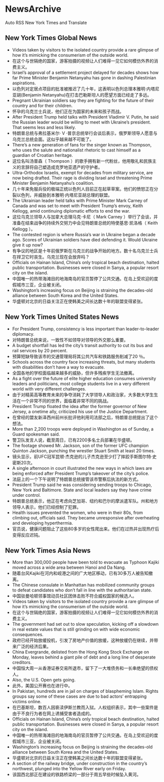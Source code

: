 # NewsArchive
Auto RSS New York Times and Translate

## New York Times Global News
* Videos taken by visitors to the isolated country provide a rare glimpse of how it’s mimicking the consumerism of the outside world.
* 在这个与世隔绝的国家，游客拍摄的视频让人们难得一见它如何模仿外界的消费主义。
* Israel’s approval of a settlement project delayed for decades shows how far Prime Minister Benjamin Netanyahu has gone in dashing Palestinian aspirations.
* 以色列对定居点项目的批准被推迟了几十年，这表明以色列总理本雅明·内塔尼亚胡(Benjamin Netanyahu)在打击巴勒斯坦人的愿望方面已经走了多远。
* Pregnant Ukrainian soldiers say they are fighting for the future of their country and for their children.
* 怀孕的乌克兰士兵说，他们正在为国家的未来和孩子而战。
* After President Trump held talks with President Vladimir V. Putin, he said the Russian leader would be willing to meet with Ukraine’s president. That seems less and less likely.
* 特朗普总统与弗拉基米尔· V ·普京总统举行会谈后表示，俄罗斯领导人愿意与乌克兰总统会面。这似乎越来越不可能了。
* There’s a new generation of fans for the singer known as Thompson, who uses the salute and nationalist rhetoric to cast himself as a guardian of Croatian heritage.
* 这位名叫汤普森（ Thompson ）的歌手拥有新一代粉丝，他用敬礼和民族主义的言辞将自己塑造成克罗地亚遗产的守护者。
* Ultra-Orthodox Israelis, exempt for decades from military service, are now being drafted. Their rage is dividing Israel and threatening Prime Minister Benjamin Netanyahu’s coalition.
* 几十年来免服兵役的极端正统以色列人目前正在起草草案。他们的愤怒正在分裂以色列，并威胁到本雅明·内塔尼亚胡总理的联盟。
* The Ukrainian leader held talks with Prime Minister Mark Carney of Canada and was set to meet with President Trump’s envoy, Keith Kellogg, amid continuing diplomatic efforts to end the war.
* 这位乌克兰领导人与加拿大总理马克·卡尼（ Mark Carney ）举行了会谈，并准备在结束战争的持续外交努力中会见特朗普总统的特使基思·凯洛格（ Keith Kellogg ）。
* The contested region is where Russia’s war in Ukraine began a decade ago. Scores of Ukrainian soldiers have died defending it. Would Ukraine give it up now?
* 有争议的地区是十年前俄罗斯在乌克兰的战争开始的地方。数十名乌克兰士兵在捍卫它时丧生。乌克兰现在会放弃吗？
* Officials on Hainan Island, China’s only tropical beach destination, halted public transportation. Businesses were closed in Sanya, a popular resort city on the island.
* 中国唯一的热带海滩目的地海南岛的官员暂停了公共交通。在岛上受欢迎的度假城市三亚，企业被关闭。
* Washington’s increasing focus on Beijing is straining the decades-old alliance between South Korea and the United States.
* 华盛顿对北京的日益关注正在使韩美之间长达数十年的联盟变得紧张。

## New York Times United States News
* For President Trump, consistency is less important than leader-to-leader diplomacy.
* 对特朗普总统来说，一致性不如领导对领导的外交那么重要。
* A budget shortfall has led the city’s transit authority to cut its bus and rail services by 20 percent.
* 预算短缺导致该市的交通管理局将其公共汽车和铁路服务削减了20 ％。
* Schools across the country face increasing threats, but many students with disabilities don’t have a way to evacuate.
* 全国各地的学校面临越来越多的威胁，但许多残疾学生无法撤离。
* As a fight over the future of elite higher education consumes university leaders and politicians, most college students live in a very different world with very different challenges.
* 由于对精英高等教育未来的争夺消耗了大学领导人和政治家，大多数大学生生活在一个非常不同的世界，面临着非常不同的挑战。
* President Trump floated the idea after the former governor of New Jersey, a onetime ally, criticized his use of the Justice Department.
* 在曾经的盟友新泽西州前州长批评他利用司法部之后，特朗普总统提出了这个想法。
* More than 2,200 troops were deployed in Washington as of Sunday, a Guard spokesman said.
* 警卫队发言人说，截至周日，已有2200多名士兵部署在华盛顿。
* The footage showed Mr. Jackson, son of the former UFC champion Quinton Jackson, punching the wrestler Stuart Smith at least 20 times.
* 镜头显示，前UFC冠军昆顿·杰克逊的儿子杰克逊至少打了摔跤手斯图尔特·史密斯20次。
* A single afternoon in court illustrated the new ways in which laws are being enforced after President Trump’s takeover of the city’s police.
* 法庭上的一个下午说明了特朗普总统接管该市警察后执法的新方式。
* President Trump said he was considering sending troops to Chicago, New York and Baltimore. State and local leaders say they have crime under control.
* 特朗普总统表示，他正在考虑向芝加哥、纽约和巴尔的摩派遣军队。州和地方领导人表示，他们已经控制了犯罪。
* Health issues prevented the women, who were in their 80s, from climbing out, officials said. They became unresponsive after overheating and developing hyperthermia.
* 官员说，健康问题阻止了这些80多岁的女性爬出来。他们在过热并出现热疗后变得反应迟钝。

## New York Times Asia News
* More than 300,000 people have been told to evacuate as Typhoon Kajiki moved across a wide area between Hanoi and Da Nang.
* 随着台风Kajiki在河内和岘港之间的广大地区移动，已有30多万人被告知撤离。
* The Chinese consulate in Manhattan has mobilized community groups to defeat candidates who don’t fall in line with the authoritarian state.
* 中国驻曼哈顿领事馆动员社区团体击败不符合威权国家的候选人。
* Videos taken by visitors to the isolated country provide a rare glimpse of how it’s mimicking the consumerism of the outside world.
* 在这个与世隔绝的国家，游客拍摄的视频让人们难得一见它如何模仿外界的消费主义。
* The government had set out to slow speculation, kicking off a slowdown in real estate values that is still grinding on with wide economic consequences.
* 政府已经开始放缓投机，引发了房地产价值的放缓，这种放缓仍在继续，并带来广泛的经济后果。
* China Evergrande, delisted from the Hong Kong Stock Exchange on Monday, leaves behind a giant pile of debt and a long line of desperate creditors.
* 中国恒大周一从香港证券交易所退市，留下了一大堆债务和一长串绝望的债权人。
* Also, the U.S. Open gets going.
* 此外，美国公开赛也在进行中。
* In Pakistan, hundreds are in jail on charges of blaspheming Islam. Rights groups say some of these cases are due to bad actors’ entrapping victims online.
* 在巴基斯坦，数百人因亵渎伊斯兰教而入狱。人权组织表示，其中一些案件是由于不良行为者在网上诱捕受害者造成的。
* Officials on Hainan Island, China’s only tropical beach destination, halted public transportation. Businesses were closed in Sanya, a popular resort city on the island.
* 中国唯一的热带海滩目的地海南岛的官员暂停了公共交通。在岛上受欢迎的度假城市三亚，企业被关闭。
* Washington’s increasing focus on Beijing is straining the decades-old alliance between South Korea and the United States.
* 华盛顿对北京的日益关注正在使韩美之间长达数十年的联盟变得紧张。
* A section of the railway bridge, under construction in the country’s northwest, plunged into the Yellow River early on Friday.
* 该国西北部正在建设的铁路桥梁的一部分于周五早些时候坠入黄河。

